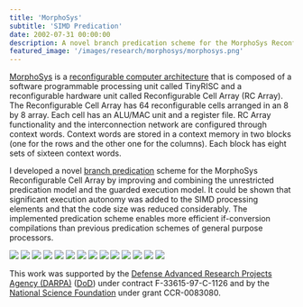 ```yaml
---
title: 'MorphoSys'
subtitle: 'SIMD Predication'
date: 2002-07-31 00:00:00
description: A novel branch predication scheme for the MorphoSys Reconfigurable Cell Array.
featured_image: '/images/research/morphosys/morphosys.png'
---
```


[MorphoSys](http://www.eng.uci.edu/morphosys/) is a [reconfigurable computer architecture](http://en.wikipedia.org/wiki/Reconfigurable_computing) that is composed of a software programmable processing unit called TinyRISC and a reconfigurable hardware unit called Reconfigurable Cell Array (RC Array). The Reconfigurable Cell Array has 64 reconfigurable cells arranged in an 8 by 8 array. Each cell has an ALU/MAC unit and a register file. RC Array functionality and the interconnection network are configured through context words. Context words are stored in a context memory in two blocks (one for the rows and the other one for the columns). Each block has eight sets of sixteen context words.

I developed a novel [branch predication](http://en.wikipedia.org/wiki/Branch_predication) scheme for the MorphoSys Reconfigurable Cell Array by improving and combining the unrestricted predication model and the guarded execution model. It could be shown that significant execution autonomy was added to the SIMD processing elements and that the code size was reduced considerably. The implemented predication scheme enables more efficient if-conversion compilations than previous predication schemes of general purpose processors.

<div class="gallery" data-columns="1">
	<img src="/images/research/morphosys/s1.png">
	<img src="/images/research/morphosys/slides/slide1.png">
	<img src="/images/research/morphosys/slides/slide2.png">
	<img src="/images/research/morphosys/slides/slide3.png">
	<img src="/images/research/morphosys/slides/slide4.png">
	<img src="/images/research/morphosys/slides/slide5.png">
	<img src="/images/research/morphosys/slides/slide6.png">
	<img src="/images/research/morphosys/slides/slide7.png">
	<img src="/images/research/morphosys/slides/slide8.png">
	<img src="/images/research/morphosys/slides/slide9.png">
	<img src="/images/research/morphosys/slides/slide10.png">
	<img src="/images/research/morphosys/slides/slide11.png">
	<img src="/images/research/morphosys/slides/slide12.png">
	<img src="/images/research/morphosys/slides/slide13.png">
</div>

This work was supported by the [Defense Advanced Research Projects Agency (DARPA)](http://en.wikipedia.org/wiki/Darpa) ([DoD](http://en.wikipedia.org/wiki/United_States_Department_of_Defense)) under contract F-33615-97-C-1126 and by the [National Science Foundation](http://en.wikipedia.org/wiki/National_Science_Foundation) under grant CCR-0083080.
